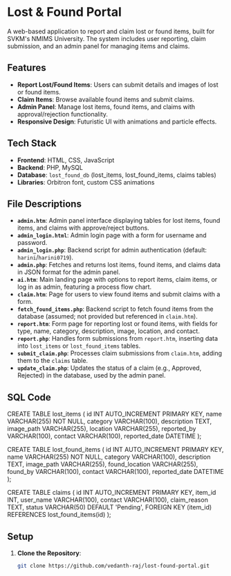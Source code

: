 # Lost & Found Portal

A web-based application to report and claim lost or found items, built for SVKM's NMIMS University. The system includes user reporting, claim submission, and an admin panel for managing items and claims.

## Features
- **Report Lost/Found Items**: Users can submit details and images of lost or found items.
- **Claim Items**: Browse available found items and submit claims.
- **Admin Panel**: Manage lost items, found items, and claims with approval/rejection functionality.
- **Responsive Design**: Futuristic UI with animations and particle effects.

## Tech Stack
- **Frontend**: HTML, CSS, JavaScript
- **Backend**: PHP, MySQL
- **Database**: `lost_found_db` (lost_items, lost_found_items, claims tables)
- **Libraries**: Orbitron font, custom CSS animations

## File Descriptions
- **`admin.htm`**: Admin panel interface displaying tables for lost items, found items, and claims with approve/reject buttons.
- **`admin_login.html`**: Admin login page with a form for username and password.
- **`admin_login.php`**: Backend script for admin authentication (default: `harini`/`harini0719`).
- **`admin.php`**: Fetches and returns lost items, found items, and claims data in JSON format for the admin panel.
- **`ai.htm`**: Main landing page with options to report items, claim items, or log in as admin, featuring a process flow chart.
- **`claim.htm`**: Page for users to view found items and submit claims with a form.
- **`fetch_found_items.php`**: Backend script to fetch found items from the database (assumed; not provided but referenced in `claim.htm`).
- **`report.htm`**: Form page for reporting lost or found items, with fields for type, name, category, description, image, location, and contact.
- **`report.php`**: Handles form submissions from `report.htm`, inserting data into `lost_items` or `lost_found_items` tables.
- **`submit_claim.php`**: Processes claim submissions from `claim.htm`, adding them to the `claims` table.
- **`update_claim.php`**: Updates the status of a claim (e.g., Approved, Rejected) in the database, used by the admin panel.

## SQL Code
CREATE TABLE lost_items (
    id INT AUTO_INCREMENT PRIMARY KEY,
    name VARCHAR(255) NOT NULL,
    category VARCHAR(100),
    description TEXT,
    image_path VARCHAR(255),
    location VARCHAR(255),
    reported_by VARCHAR(100),
    contact VARCHAR(100),
    reported_date DATETIME
);

CREATE TABLE lost_found_items (
    id INT AUTO_INCREMENT PRIMARY KEY,
    name VARCHAR(255) NOT NULL,
    category VARCHAR(100),
    description TEXT,
    image_path VARCHAR(255),
    found_location VARCHAR(255),
    found_by VARCHAR(100),
    contact VARCHAR(100),
    reported_date DATETIME
);

CREATE TABLE claims (
    id INT AUTO_INCREMENT PRIMARY KEY,
    item_id INT,
    user_name VARCHAR(100),
    contact VARCHAR(100),
    claim_reason TEXT,
    status VARCHAR(50) DEFAULT 'Pending',
    FOREIGN KEY (item_id) REFERENCES lost_found_items(id)
);

  ## Setup
1. **Clone the Repository**:
   ```bash
   git clone https://github.com/vedanth-raj/lost-found-portal.git
